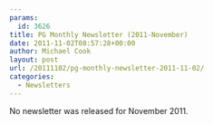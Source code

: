 ```yaml
---
params:
  id: 3626
title: PG Monthly Newsletter (2011-November)
date: 2011-11-02T08:57:28+00:00
author: Michael Cook
layout: post
url: /20111102/pg-monthly-newsletter-2011-11-02/
categories:
  - Newsletters
---
```

No newsletter was released for November 2011.
